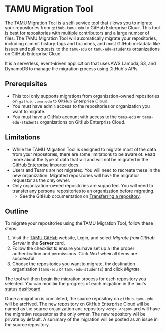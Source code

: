 # TAMU Migration Tool

The TAMU Migration Tool is a self-service tool that allows you to migrate your repositories from `github.tamu.edu` to GitHub Enterprise Cloud. This tool is best for repositories with multiple contributors and a large number of files. The TAMU Migration Tool will automatically migrate your repositories, including commit history, tags and branches, and most GitHub metadata like issues and pull requests, to the `tamu-edu` or `tamu-edu-students` organizations on GitHub Enterprise Cloud.

It is a serverless, event-driven application that uses AWS Lambda, S3, and DynamoDB to manage the migration process using GitHub's APIs.


## Prerequisites

- This tool only supports migrations from organization-owned repositories on `github.tamu.edu` to GitHub Enterprise Cloud.
- You must have admin access to the repositories or organization you want to migrate.
- You must have a GitHub account with access to the `tamu-edu` or `tamu-edu-students` organizations on GitHub Enterprise Cloud.

## Limitations

- While the TAMU Migration Tool is designed to migrate most of the data from your repositories, there are some limitations to be aware of. Read more about the type of data that will and will not be migrated in the [GitHub Enterprise Importer](https://docs.github.com/en/migrations/using-github-enterprise-importer/migrating-between-github-products/about-migrations-between-github-products) docs. 
- Users and Teams are not migrated. You will need to recreate these in the new organization. Migrated repositories will have the migration requestor as the only owner.
- Only organization-owned repositories are supported. You will need to transfer any personal repositories to an organization before migrating.
  - See the GitHub documentation on [Transferring a repository](https://docs.github.com/en/enterprise-server@3.11/repositories/creating-and-managing-repositories/transferring-a-repository).

## Outline

To migrate your repositories using the TAMU Migration Tool, follow these steps:

1. Visit the [TAMU GitHub](https://github.cloud.tamu.edu) website, Login, and select *Migrate from GitHub Server* in the **Server** card.
2. Follow the checklist to ensure you have set up all the proper authentication and permissions. Click *Next* when all items are successful.
3. Choose the repositories you want to migrate, the destination organization (`tamu-edu` or `tamu-edu-students`) and click *Migrate*.

The tool will then begin the migration process for each repository you selected. You can monitor the progress of each migration in the tool's [status dashboard](https://github.cloud.tamu.edu/github/migration/status).

Once a migration is completed, the source repository on `github.tamu.edu` will be archived. The new repository on GitHub Enterprise Cloud will be named as the source organization and repository `<org>_<repo>` and will have the migration requestor as the only owner. The new repository will be private by default. A summary of the migration will be posted as an issue in the source repository.

